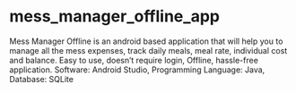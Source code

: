 # mess_manager_offline_app
Mess Manager Offline is an android based application that will help you to manage all the mess expenses, track daily meals, meal rate, individual cost and balance. Easy to use, doesn’t require login, Offline, hassle-free application.  Software: Android Studio, Programming Language: Java, Database: SQLite
